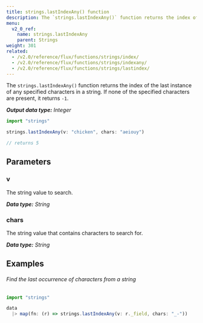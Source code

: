 ```yaml
---
title: strings.lastIndexAny() function
description: The `strings.lastIndexAny()` function returns the index of the last instance of any specified characters in a string.
menu:
  v2_0_ref:
    name: strings.lastIndexAny
    parent: Strings
weight: 301
related:
  - /v2.0/reference/flux/functions/strings/index/
  - /v2.0/reference/flux/functions/strings/indexany/
  - /v2.0/reference/flux/functions/strings/lastindex/
---
```


The `strings.lastIndexAny()` function returns the index of the last instance of any specified characters in a string.
If none of the specified characters are present, it returns `-1`.

_**Output data type:** Integer_

```js
import "strings"

strings.lastIndexAny(v: "chicken", chars: "aeiouy")

// returns 5
```

## Parameters

### v
The string value to search.

_**Data type:** String_

### chars
The string value that contains characters to search for.

_**Data type:** String_

## Examples

###### Find the last occurrence of characters from a string
```js
import "strings"

data
  |> map(fn: (r) => strings.lastIndexAny(v: r._field, chars: "_-"))
```
